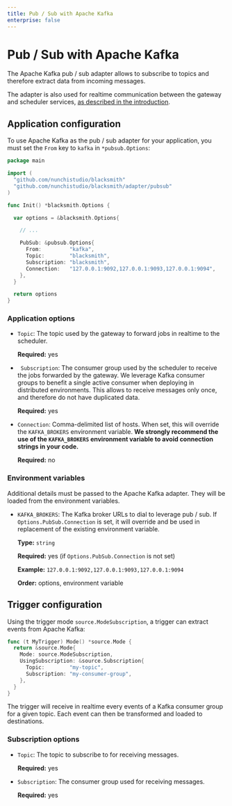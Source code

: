 ```yaml
---
title: Pub / Sub with Apache Kafka
enterprise: false
---
```


# Pub / Sub with Apache Kafka

The Apache Kafka pub / sub adapter allows to subscribe to topics and therefore
extract data from incoming messages.

The adapter is also used for realtime communication between the gateway and scheduler
services, [as described in the introduction](/blacksmith/introduction/what/how).

## Application configuration

To use Apache Kafka as the pub / sub adapter for your application, you must set
the `From` key to `kafka` in `*pubsub.Options`:
```go
package main

import (
  "github.com/nunchistudio/blacksmith"
  "github.com/nunchistudio/blacksmith/adapter/pubsub"
)

func Init() *blacksmith.Options {

  var options = &blacksmith.Options{

    // ...

    PubSub: &pubsub.Options{
      From:         "kafka",
      Topic:        "blacksmith",
      Subscription: "blacksmith",
      Connection:   "127.0.0.1:9092,127.0.0.1:9093,127.0.0.1:9094",
    },
  }

  return options
}

```

### Application options

- `Topic`: The topic used by the gateway to forward jobs in realtime to the
  scheduler.

  **Required:** yes

- ` Subscription`: The consumer group used by the scheduler to receive the jobs
  forwarded by the gateway. We leverage Kafka consumer groups to benefit a single
  active consumer when deploying in distributed environments. This allows to receive
  messages only once, and therefore do not have duplicated data.

  **Required:** yes

- `Connection`: Comma-delimited list of hosts. When set, this will override the
  `KAFKA_BROKERS` environment variable. **We strongly recommend the use of the
  `KAFKA_BROKERS` environment variable to avoid connection strings in your code.**

  **Required:** no

### Environment variables

Additional details must be passed to the Apache Kafka adapter. They will be loaded
from the environment variables.

- `KAFKA_BROKERS`: The Kafka broker URLs to dial to leverage pub / sub. If
  `Options.PubSub.Connection` is set, it will override and be used in replacement
  of the existing environment variable.

  **Type:** `string`

  **Required:** yes (if `Options.PubSub.Connection` is not set)

  **Example:** `127.0.0.1:9092,127.0.0.1:9093,127.0.0.1:9094`

  **Order:** options, environment variable

## Trigger configuration

Using the trigger mode `source.ModeSubscription`, a trigger can extract events from
Apache Kafka:
```go
func (t MyTrigger) Mode() *source.Mode {
  return &source.Mode{
    Mode: source.ModeSubscription,
    UsingSubscription: &source.Subscription{
      Topic:        "my-topic",
      Subscription: "my-consumer-group",
    },
  }
}

```

The trigger will receive in realtime every events of a Kafka consumer group for
a given topic. Each event can then be transformed and loaded to destinations.

### Subscription options

- `Topic`: The topic to subscribe to for receiving messages.

  **Required:** yes

- `Subscription`: The consumer group used for receiving messages.

  **Required:** yes
